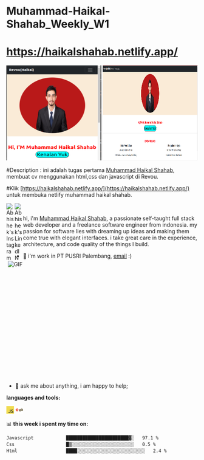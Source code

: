 

# Muhammad-Haikal-Shahab_Weekly_W1
# https://haikalshahab.netlify.app/


<img src="style/image/android.png" width="250" height="250">
<img src="style/image/web.png" width="250" height="250">

#Description :
ini adalah tugas pertama [Muhammad Haikal Shahab](https://haikalshahab.netlify.app), membuat cv menggunakan html,css dan javascript di Revou.




#Klik [https://haikalshahab.netlify.app/](https://haikalshahab.netlify.app/) untuk membuka netlify muhammad haikal shahab. 

<a href="https://www.instagram.com/haikal02502/">
  <img align="left" alt="Abhishek's Instagram" width="22px" src="https://raw.githubusercontent.com/hussainweb/hussainweb/main/icons/instagram.png"  />
</a>

<a href="https://www.linkedin.com/in/mhaikalshahab/">
  <img align="left" alt="Abhishek's LinkedIN" width="22px" src="https://raw.githubusercontent.com/peterthehan/peterthehan/master/assets/linkedin.svg" />
</a>

<br />

hi, i'm [Muhammad Haikal Shahab](https://haikalshahab.netlify.app), a passionate self-taught full stack web developer and a freelance software engineer from indonesia. my passion for software lies with dreaming up ideas and making them come true with elegant interfaces. i take great care in the experience, architecture, and code quality of the things I build.


  <img align="right" alt="GIF" src="https://github.com/abhisheknaiidu/abhisheknaiidu/blob/master/code.gif?raw=true" width="500" height="320" />
  
- 💼 i'm work in PT PUSRI Palembang, [email](mailto:haikal.pusri@gmail.com) :)
- 💬 ask me about anything, i am happy to help;

**languages and tools:**  

<code><img height="20" src="https://raw.githubusercontent.com/github/explore/80688e429a7d4ef2fca1e82350fe8e3517d3494d/topics/javascript/javascript.png"></code>
<code><img height="20" src="https://raw.githubusercontent.com/github/explore/80688e429a7d4ef2fca1e82350fe8e3517d3494d/topics/git/git.png"></code>

📊 **this week i spent my time on:**
<!--START_SECTION:waka-->

```txt
Javascript            ███████████████████████▓░   97.1 %
Css                   █▒░░░░░░░░░░░░░░░░░░░░░░░   0.5 %
Html                  ████░░░░░░░░░░░░░░░░░░░░░░░░░   2.4 %
```

<!--END_SECTION:waka-->



